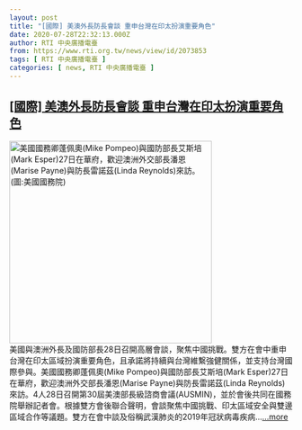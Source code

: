 ```yaml
---
layout: post
title: "[國際] 美澳外長防長會談 重申台灣在印太扮演重要角色"
date: 2020-07-28T22:32:13.000Z
author: RTI 中央廣播電臺
from: https://www.rti.org.tw/news/view/id/2073853
tags: [ RTI 中央廣播電臺 ]
categories: [ news, RTI 中央廣播電臺 ]
---
```

<!--1595975533000-->
[[國際] 美澳外長防長會談 重申台灣在印太扮演重要角色](https://www.rti.org.tw/news/view/id/2073853)
------

<div>
<img src="https://static.rti.org.tw/assets/thumbnails/2020/07/29/e21185beeda47bf66859a09974383e07.jpg" width="360" alt="美國國務卿蓬佩奧(Mike Pompeo)與國防部長艾斯培(Mark Esper)27日在華府，歡迎澳洲外交部長潘恩(Marise Payne)與防長雷諾茲(Linda Reynolds)來訪。(圖:美國國務院)" title="美國國務卿蓬佩奧(Mike Pompeo)與國防部長艾斯培(Mark Esper)27日在華府，歡迎澳洲外交部長潘恩(Marise Payne)與防長雷諾茲(Linda Reynolds)來訪。(圖:美國國務院)"><br>美國與澳洲外長及國防部長28日召開高層會談，聚焦中國挑戰。雙方在會中重申台灣在印太區域扮演重要角色，且承諾將持續與台灣維繫強健關係，並支持台灣國際參與。美國國務卿蓬佩奧(Mike Pompeo)與國防部長艾斯培(Mark Esper)27日在華府，歡迎澳洲外交部長潘恩(Marise Payne)與防長雷諾茲(Linda Reynolds)來訪。4人28日召開第30屆美澳部長級諮商會議(AUSMIN)，並於會後共同在國務院舉辦記者會。根據雙方會後聯合聲明，會談聚焦中國挑戰、印太區域安全與雙邊區域合作等議題。雙方在會中談及俗稱武漢肺炎的2019年冠狀病毒疾病...<a target="_blank" href="https://www.rti.org.tw/news/view/id/2073853">...more</a>
</div>

